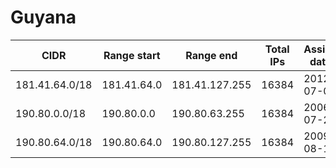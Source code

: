 # Guyana

CIDR               | Range start     | Range end       | Total IPs  | Assign date | Owner
------------------ | --------------- | --------------- | ---------- | ----------- | -----
181.41.64.0/18     | 181.41.64.0     | 181.41.127.255  | 16384      | 2012-07-06  | 
190.80.0.0/18      | 190.80.0.0      | 190.80.63.255   | 16384      | 2006-07-28  | 
190.80.64.0/18     | 190.80.64.0     | 190.80.127.255  | 16384      | 2009-08-17  | 
